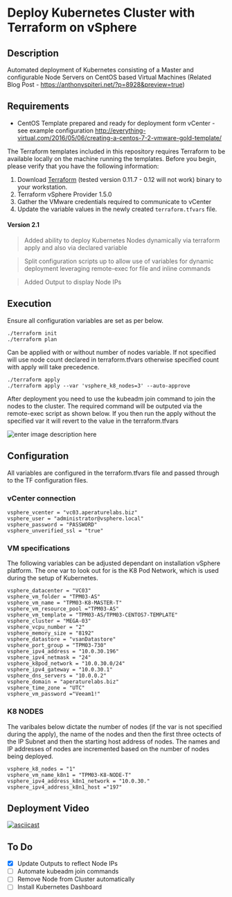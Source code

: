 # Deploy Kubernetes Cluster with Terraform on vSphere 

## Description
Automated deployment of Kubernetes consisting of a Master and configurable Node Servers on CentOS based Virtual Machines 
(Related Blog Post - https://anthonyspiteri.net/?p=8928&preview=true)

## Requirements
 - CentOS Template prepared and ready for deployment form vCenter - see example configuration http://everything-virtual.com/2016/05/06/creating-a-centos-7-2-vmware-gold-template/
 
The Terraform templates included in this repository requires Terraform to be available locally on the machine running the templates.  Before you begin, please verify that you have the following information:

1. Download [Terraform](https://releases.hashicorp.com/terraform/0.11.7/) (tested version 0.11.7 - 0.12 will not work) binary to your workstation.
2. Terraform vSphere Provider 1.5.0 
3. Gather the VMware credentials required to communicate to vCenter
4. Update the variable values in the newly created `terraform.tfvars` file.

#### Version 2.1
> Added ability to deploy Kubernetes Nodes dynamically via terraform apply and also via declared variable

> Split configuration scripts up to allow use of variables for dynamic deployment leveraging remote-exec for file and inline commands

> Added Output to display Node IPs

## Execution

Ensure all configuration variables are set as per below.

    ./terraform init
    ./terraform plan
 
Can be applied with or without number of nodes variable. If not specified will use node count declared in terraform.tfvars otherwise specified count with apply will take precedence.
 
    ./terraform apply
    ./terraform apply --var 'vsphere_k8_nodes=3' --auto-approve
    
After deployment you need to use the kubeadm join command to join the nodes to the cluster. The required command will be outputed via the remote-exec script as shown below. If you then run the apply without the specified var it will revert to the value in the terraform.tfvars

![enter image description here](https://snipboard.io/L9Zqpa.jpg)

## Configuration
All variables are configured in the terraform.tfvars file and passed through to the TF configuration files.


### vCenter connection

    vsphere_vcenter = "vc03.aperaturelabs.biz"
    vsphere_user = "administrator@vsphere.local"
    vsphere_password = "PASSWORD"
    vsphere_unverified_ssl = "true"

### VM specifications

The following variables can be adjusted dependant on installation vSphere platform. The one var to look out for is the K8 Pod Network, which is used during the setup of Kubernetes.

    vsphere_datacenter = "VC03"
    vsphere_vm_folder = "TPM03-AS"
    vsphere_vm_name = "TPM03-K8-MASTER-T"
    vsphere_vm_resource_pool ="TPM03-AS"
    vsphere_vm_template = "TPM03-AS/TPM03-CENTOS7-TEMPLATE"
    vsphere_cluster = "MEGA-03"
    vsphere_vcpu_number = "2"
    vsphere_memory_size = "8192"
    vsphere_datastore = "vsanDatastore"
    vsphere_port_group = "TPM03-730"
    vsphere_ipv4_address = "10.0.30.196"
    vsphere_ipv4_netmask = "24"
    vsphere_k8pod_network = "10.0.30.0/24"
    vsphere_ipv4_gateway = "10.0.30.1"
    vsphere_dns_servers = "10.0.0.2"
    vsphere_domain = "aperaturelabs.biz"
    vsphere_time_zone = "UTC"
    vsphere_vm_password ="Veeam1!"

### K8 NODES

The varibales below dictate the number of nodes (if the var is not specified during the apply), the name of the nodes and then the first three octects of the IP Subnet and then the starting host address of nodes. The names and IP addresses of nodes are incremented based on the number of nodes being deployed.

    vsphere_k8_nodes = "1"
    vsphere_vm_name_k8n1 = "TPM03-K8-NODE-T"
    vsphere_ipv4_address_k8n1_network = "10.0.30."
    vsphere_ipv4_address_k8n1_host ="197"

## Deployment Video

[![asciicast](https://asciinema.org/a/269193.svg)](https://asciinema.org/a/269193)

## To Do

 - [X] Update Outputs to reflect Node IPs
 - [ ] Automate kubeadm join commands
 - [ ] Remove Node from Cluster automatically
 - [ ] Install Kubernetes Dashboard
